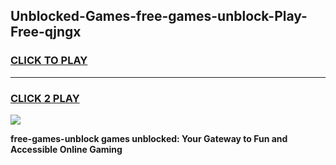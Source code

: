
## Unblocked-Games-free-games-unblock-Play-Free-qjngx
<h3>
<a href="https://premium76.site?title=free-games-unblock&ref=23A">CLICK TO PLAY</a></h3>
<hr>

<h3>
<a href="https://premium76.site?title=free-games-unblock&ref=23A">CLICK 2 PLAY</a>
  
</h3>

<a href="https://premium76.site?title=free-games-unblock&ref=23A"><img src="https://clearcache.store/games.png"></a>


**free-games-unblock games unblocked: Your Gateway to Fun and Accessible Online Gaming**
